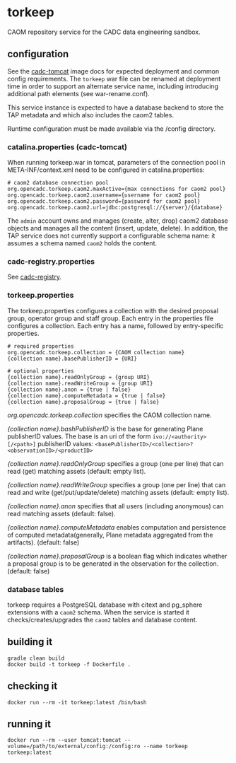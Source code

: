 # torkeep

CAOM repository service for the CADC data engineering sandbox. 

## configuration
See the [cadc-tomcat](https://github.com/opencadc/docker-base/tree/master/cadc-tomcat) image
docs for expected deployment and common config requirements. The `torkeep` war file can be renamed
at deployment time in order to support an alternate service name, including introducing
additional path elements (see war-rename.conf).

This service instance is expected to have a database backend to store the TAP metadata and which
also includes the caom2 tables.

Runtime configuration must be made available via the /config directory.

### catalina.properties (cadc-tomcat)
When running torkeep.war in tomcat, parameters of the connection pool in META-INF/context.xml need to be configured in catalina.properties:

```
# caom2 database connection pool
org.opencadc.torkeep.caom2.maxActive={max connections for caom2 pool}
org.opencadc.torkeep.caom2.username={username for caom2 pool}
org.opencadc.torkeep.caom2.password={password for caom2 pool}
org.opencadc.torkeep.caom2.url=jdbc:postgresql://{server}/{database}
```

The `admin` account owns and manages (create, alter, drop) caom2 database objects and manages all the content (insert, update, delete).
In addition, the TAP service does not currently support a configurable schema name: it assumes a schema named `caom2` holds the content.


### cadc-registry.properties

See <a href="https://github.com/opencadc/reg/tree/master/cadc-registry">cadc-registry</a>.


### torkeep.properties
The torkeep.properties configures a collection with the desired proposal group, operator group and staff group.
Each entry in the properties file configures a collection. Each entry has a name, followed by entry-specific properties.

```
# required properties
org.opencadc.torkeep.collection = {CAOM collection name}
{collection name}.basePublisherID = {URI}

# optional properties
{collection name}.readOnlyGroup = {group URI}
{collection name}.readWriteGroup = {group URI}
{collection name}.anon = {true | false}
{collection name}.computeMetadata = {true | false}
{collection name}.proposalGroup = {true | false}
```

_org.opencadc.torkeep.collection_ specifies the CAOM collection name.

_{collection name}.bashPublisherID_  is the base for generating Plane publisherID values.
The base is an uri of the form `ivo://<authority>[/<path>]`
publisherID values: `<basePublisherID>/<collection>?<observationID>/<productID>`

_{collection name}.readOnlyGroup_ specifies a group (one per line) that can read (get) matching assets (default: empty list).

_{collection name}.readWriteGroup_ specifies a group (one per line) that can read and write (get/put/update/delete)
matching assets (default: empty list).

_{collection name}.anon_  specifies that all users (including anonymous) can read matching assets (default: false).

_{collection name}.computeMetadata_ enables computation and persistence of computed metadata(generally, Plane metadata
aggregated from the artifacts). (default: false)

_{collection name}.proposalGroup_ is a boolean flag which indicates whether a proposal group is to be generated
in the observation for the collection. (default: false)


### database tables
torkeep requires a PostgreSQL database with citext and pg_sphere extensions with a `caom2` schema. 
When the service is started it checks/creates/upgrades the `caom2` tables and database content.


## building it
```
gradle clean build
docker build -t torkeep -f Dockerfile .
```

## checking it
```
docker run --rm -it torkeep:latest /bin/bash
```

## running it
```
docker run --rm --user tomcat:tomcat --volume=/path/to/external/config:/config:ro --name torkeep torkeep:latest
```